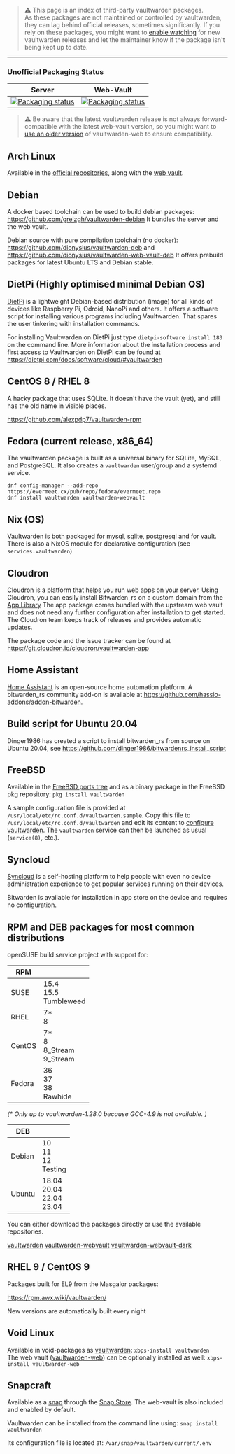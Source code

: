 > :warning: This page is an index of third-party vaultwarden packages.<br>
> As these packages are not maintained or controlled by vaultwarden, they can lag behind official releases, sometimes significantly. If you rely on these packages, you might want to [enable watching](https://docs.github.com/en/github/managing-subscriptions-and-notifications-on-github/viewing-your-subscriptions#configuring-your-watch-settings-for-an-individual-repository) for new vaultwarden releases and let the maintainer know if the package isn't being kept up to date.

***

### Unofficial Packaging Status
| Server | Web-Vault |
|--------|-----------|
|[![Packaging status](https://repology.org/badge/vertical-allrepos/vaultwarden.svg)](https://repology.org/project/vaultwarden/versions)|[![Packaging status](https://repology.org/badge/vertical-allrepos/vaultwarden-web.svg)](https://repology.org/project/vaultwarden-web/versions)|

> :warning: Be aware that the latest vaultwarden release is not always forward-compatible with the latest web-vault version, so you might want to [use an older version](https://github.com/dani-garcia/bw_web_builds/releases) of vaultwarden-web to ensure compatibility.<br />


## Arch Linux

Available in the [official repositories](https://archlinux.org/packages/community/x86_64/vaultwarden/), along with the [web vault](https://archlinux.org/packages/community/any/vaultwarden-web/).

## Debian

A docker based toolchain can be used to build debian packages: https://github.com/greizgh/vaultwarden-debian
It bundles the server and the web vault.

Debian source with pure compilation toolchain (no docker): https://github.com/dionysius/vaultwarden-deb and https://github.com/dionysius/vaultwarden-web-vault-deb
It offers prebuild packages for latest Ubuntu LTS and Debian stable.

## DietPi (Highly optimised minimal Debian OS)

[DietPi](https://dietpi.com/) is a lightweight Debian-based distribution (image) for all kinds of devices like Raspberry Pi, Odroid, NanoPi and others. It offers a software script for installing various programs including Vaultwarden. That spares the user tinkering with installation commands.

For installing Vaultwarden on DietPi just type `dietpi-software install 183` on the command line. More information about the installation process and first access to Vaultwarden on DietPi can be found at https://dietpi.com/docs/software/cloud/#vaultwarden

## CentOS 8 / RHEL 8

A hacky package that uses SQLite. It doesn't have the vault (yet), and still has the old name in visible places.

https://github.com/alexpdp7/vaultwarden-rpm

## Fedora (current release, x86_64)

The vaultwarden package is built as a universal binary for SQLite, MySQL, and PostgreSQL. It also creates a `vaultwarden` user/group and a systemd service.

```
dnf config-manager --add-repo https://evermeet.cx/pub/repo/fedora/evermeet.repo
dnf install vaultwarden vaultwarden-webvault
```

## Nix (OS)

Vaultwarden is both packaged for mysql, sqlite, postgresql and for vault. There is also a NixOS module for declarative configuration (see `services.vaultwarden`)

## Cloudron

[Cloudron](https://cloudron.io) is a platform that helps you run web apps on your server. 
Using Cloudron, you can easily install Bitwarden_rs on a custom domain from the [App Library](https://cloudron.io/store/com.github.bitwardenrs.html)
The app package comes bundled with the upstream web vault and does not need any further configuration after installation to get started. The Cloudron team keeps track of releases and provides automatic updates.

The package code and the issue tracker can be found at https://git.cloudron.io/cloudron/vaultwarden-app
 
## Home Assistant

[Home Assistant](https://www.home-assistant.io/) is an open-source home automation platform. A bitwarden_rs community add-on is available at https://github.com/hassio-addons/addon-bitwarden.

## Build script for Ubuntu 20.04

Dinger1986 has created a script to install bitwarden_rs from source on Ubuntu 20.04, see
https://github.com/dinger1986/bitwardenrs_install_script

## FreeBSD

Available in the [FreeBSD ports tree](https://www.freshports.org/security/vaultwarden/) and as a binary package in the FreeBSD pkg repository: `pkg install vaultwarden`

A sample configuration file is provided at `/usr/local/etc/rc.conf.d/vaultwarden.sample`. Copy this file to `/usr/local/etc/rc.conf.d/vaultwarden` and edit its content to [configure vaultwarden](https://github.com/dani-garcia/vaultwarden/wiki/Configuration-overview#configuration-options). The `vaultwarden` service can then be launched as usual (`service(8)`, etc.).

## Syncloud

[Syncloud](https://syncloud.org) is a self-hosting platform to help people with even no device administration experience to get popular services running on their devices.

Bitwarden is available for installation in app store on the device and requires no configuration.

## RPM and DEB packages for most common distributions

openSUSE build service project with support for:

| RPM    |                                 |
|--------|---------------------------------|
| SUSE   | 15.4<br>15.5<br>Tumbleweed      |
| RHEL   | 7*<br>8                         |
| CentOS | 7*<br>8<br>8_Stream<br>9_Stream |
| Fedora | 36<br>37<br>38<br>Rawhide       |

_(* Only up to vaultwarden-1.28.0 because GCC-4.9 is not available. )_

| DEB    |                                  |
|--------|----------------------------------|
| Debian | 10<br>11<br>12<br>Testing        |
| Ubuntu | 18.04<br>20.04<br>22.04<br>23.04 |

You can either download the packages directly or use the available repositories.

[vaultwarden](https://build.opensuse.org/package/show/home:Masgalor:Vaultwarden/vaultwarden)
[vaultwarden-webvault](https://build.opensuse.org/package/show/home:Masgalor:Vaultwarden/vaultwarden-webvault)
[vaultwarden-webvault-dark](https://build.opensuse.org/package/show/home:Masgalor:Vaultwarden/vaultwarden-webvault-dark)

## RHEL 9 / CentOS 9

Packages built for EL9 from the Masgalor packages:

https://rpm.awx.wiki/vaultwarden/

New versions are automatically built every night

## Void Linux

Available in void-packages as [vaultwarden](https://github.com/void-linux/void-packages/tree/master/srcpkgs/vaultwarden): `xbps-install vaultwarden`  
The web vault ([vaultwarden-web](https://github.com/void-linux/void-packages/tree/master/srcpkgs/vaultwarden-web)) can be optionally installed as well: `xbps-install vaultwarden-web`

## Snapcraft

Available as a [snap](https://github.com/DownThePark/snapcraft-vaultwarden) through the [Snap Store](https://snapcraft.io/vaultwarden). The web-vault is also included and enabled by default.

Vaultwarden can be installed from the command line using: `snap install vaultwarden`

Its configuration file is located at: `/var/snap/vaultwarden/current/.env`
